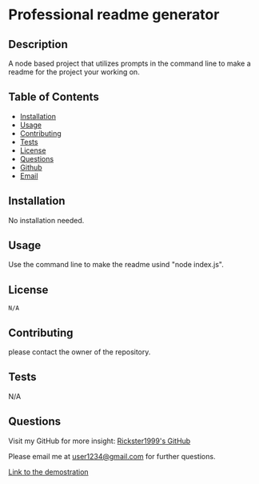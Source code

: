 # Professional readme generator
## Description
  A node based project that utilizes prompts in the command line  to make a readme for the project your working on.
  
  ## Table of Contents
  - [Installation](#installation)
  - [Usage](#usage)
  - [Contributing](#contributing)
  - [Tests](#tests)
  - [License](#license)
  - [Questions](#questions)
  - [Github](#github)
  - [Email](#email)
  
  ## Installation
  No installation needed.
  ## Usage
  Use the command line to make the readme usind "node index.js".
  ## License
    N/A
  ## Contributing
  please contact the owner of the repository.
  ## Tests
  N/A
  ## Questions
  Visit my GitHub for more insight:  [Rickster1999's GitHub](https://github.com/Rickster1999/)
  
  Please email me at [user1234@gmail.com](user1234@gmail.com) for further questions.

  [Link to the demostration](https://drive.google.com/file/d/1vTJk1jEKCb5muxapYgoC5HLK-WzK6Ny7/view?t=15s)
